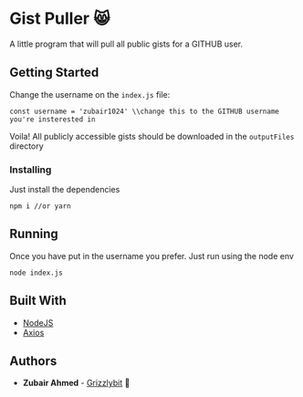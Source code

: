 # Gist Puller 😸

A little program that will pull all public gists for a GITHUB user.

## Getting Started

Change the username on the `index.js` file:

`const username = 'zubair1024' \\change this to the GITHUB username you're insterested in`

Voila! All publicly accessible gists should be downloaded in the `outputFiles` directory

### Installing

Just install the dependencies

```
npm i //or yarn
```

## Running

Once you have put in the username you prefer. Just run using the node env

```
node index.js
```

## Built With

- [NodeJS](https://nodejs.org/en/)
- [Axios](https://github.com/axios/axios)

## Authors

- **Zubair Ahmed** - [Grizzlybit](https://grizzlybit.info) 👋
